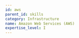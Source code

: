 ```yaml
---
id: aws
parent_id: skills
category: Infrastructure
name: Amazon Web Services (AWS)
expertise_level: I
---
```

